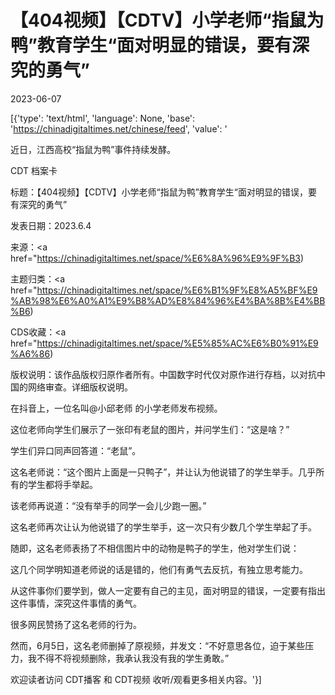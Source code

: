 # 【404视频】【CDTV】小学老师“指鼠为鸭”教育学生“面对明显的错误，要有深究的勇气”

2023-06-07

[{'type': 'text/html', 'language': None, 'base': 'https://chinadigitaltimes.net/chinese/feed', 'value': '

近日，江西高校“指鼠为鸭”事件持续发酵。



CDT 档案卡

标题：【404视频】【CDTV】小学老师“指鼠为鸭”教育学生“面对明显的错误，要有深究的勇气”

发表日期：2023.6.4

来源：<a href="https://chinadigitaltimes.net/space/%E6%8A%96%E9%9F%B3)

主题归类：<a href="https://chinadigitaltimes.net/space/%E6%B1%9F%E8%A5%BF%E9%AB%98%E6%A0%A1%E9%B8%AD%E8%84%96%E4%BA%8B%E4%BB%B6)

CDS收藏：<a href="https://chinadigitaltimes.net/space/%E5%85%AC%E6%B0%91%E9%A6%86)

版权说明：该作品版权归原作者所有。中国数字时代仅对原作进行存档，以对抗中国的网络审查。详细版权说明。





在抖音上，一位名叫@小邱老师 的小学老师发布视频。

这位老师向学生们展示了一张印有老鼠的图片，并问学生们：“这是啥？”

学生们异口同声回答道：“老鼠”。

这名老师说：“这个图片上面是一只鸭子”，并让认为他说错了的学生举手。几乎所有的学生都将手举起。

该老师再说道：“没有举手的同学一会儿少跑一圈。”

这名老师再次让认为他说错了的学生举手，这一次只有少数几个学生举起了手。

随即，这名老师表扬了不相信图片中的动物是鸭子的学生，他对学生们说：



这几个同学明知道老师说的话是错的，他们有勇气去反抗，有独立思考能力。

从这件事你们要学到，做人一定要有自己的主见，面对明显的错误，一定要有指出这件事情，深究这件事情的勇气。



很多网民赞扬了这名老师的行为。

然而，6月5日，这名老师删掉了原视频，并发文：“不好意思各位，迫于某些压力，我不得不将视频删除，我承认我没有我的学生勇敢。”

欢迎读者访问 CDT播客 和 CDT视频 收听/观看更多相关内容。'}]